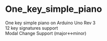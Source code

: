 # One_key_simple_piano
One key simple piano on Arduino Uno Rev 3 <br>
12 key signatures support <br>
Modal Change Support (major<->minor)

